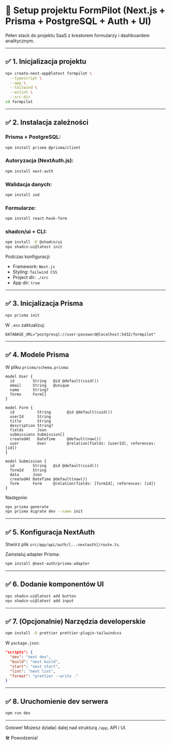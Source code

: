 
# 🚀 Setup projektu FormPilot (Next.js + Prisma + PostgreSQL + Auth + UI)

Pełen stack do projektu SaaS z kreatorem formularzy i dashboardem analitycznym.

---

## ✅ 1. Inicjalizacja projektu

```bash
npx create-next-app@latest formpilot \
  --typescript \
  --app \
  --tailwind \
  --eslint \
  --src-dir
cd formpilot
```

---

## ✅ 2. Instalacja zależności

### Prisma + PostgreSQL:

```bash
npm install prisma @prisma/client
```

### Autoryzacja (NextAuth.js):

```bash
npm install next-auth
```

### Walidacja danych:

```bash
npm install zod
```

### Formularze:

```bash
npm install react-hook-form
```

### shadcn/ui + CLI:

```bash
npm install -D @shadcn/ui
npx shadcn-ui@latest init
```

Podczas konfiguracji:
- Framework: `Next.js`
- Styling: `Tailwind CSS`
- Project dir: `./src`
- App dir: `true`

---

## ✅ 3. Inicjalizacja Prisma

```bash
npx prisma init
```

W `.env` zaktualizuj:

```env
DATABASE_URL="postgresql://user:password@localhost:5432/formpilot"
```

---

## ✅ 4. Modele Prisma

W pliku `prisma/schema.prisma`:

```prisma
model User {
  id        String   @id @default(cuid())
  email     String   @unique
  name      String?
  forms     Form[]
}

model Form {
  id          String       @id @default(cuid())
  userId      String
  title       String
  description String?
  fields      Json
  submissions Submission[]
  createdAt   DateTime     @default(now())
  user        User         @relation(fields: [userId], references: [id])
}

model Submission {
  id        String   @id @default(cuid())
  formId    String
  data      Json
  createdAt DateTime @default(now())
  form      Form     @relation(fields: [formId], references: [id])
}
```

Następnie:

```bash
npx prisma generate
npx prisma migrate dev --name init
```

---

## ✅ 5. Konfiguracja NextAuth

Stwórz plik `src/app/api/auth/[...nextauth]/route.ts`.

Zainstaluj adapter Prisma:

```bash
npm install @next-auth/prisma-adapter
```

---

## ✅ 6. Dodanie komponentów UI

```bash
npx shadcn-ui@latest add button
npx shadcn-ui@latest add input
```

---

## ✅ 7. (Opcjonalnie) Narzędzia developerskie

```bash
npm install -D prettier prettier-plugin-tailwindcss
```

W `package.json`:

```json
"scripts": {
  "dev": "next dev",
  "build": "next build",
  "start": "next start",
  "lint": "next lint",
  "format": "prettier --write ."
}
```

---

## ✅ 8. Uruchomienie dev serwera

```bash
npm run dev
```

---

Gotowe! Możesz działać dalej nad strukturą `/app`, API i UI.

🛠️ Powodzenia!
